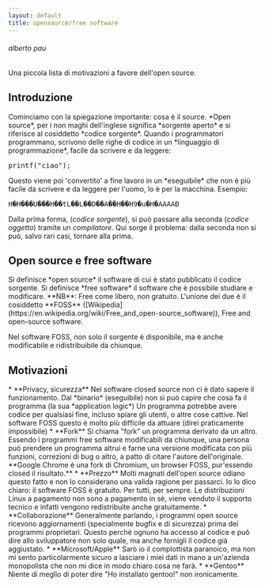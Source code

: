 ```yaml
---
layout: default
title: opensource/free software
---
```

<p align="center"><h6>alberto pau</h6></p>  
  
Una piccola lista di motivazioni a favore dell'open source.  
  
<h2>Introduzione</h2>  
Cominciamo con la spiegazione importante: cosa è il source.  
*Open source*, per i non maghi dell'inglese significa *sorgente aperto* e si riferisce al cosiddetto *codice sorgente*.  
Quando i programmatori programmano, scrivono delle righe di codice in un *linguaggio di programmazione*, facile da scrivere e da leggere:
<pre>printf("ciao");</pre>  
Questo viene poi 'convertito' a fine lavoro in un *eseguibile* che non è più facile da scrivere e da leggere per l'uomo, lo è per la macchina. Esempio:  
<pre>H�H���U���H��tL��L��D��A��H��H9�u�H�AAAAÐ</pre>  
  
Dalla prima forma, (*codice sorgente*), si può passare alla seconda (*codice oggetto*) tramite un *compilatore*. Qui sorge il problema: dalla seconda non si può, salvo rari casi, tornare alla prima.  
  
<h2>Open source e free software</h2>  
Si definisce *open source* il software di cui è stato pubblicato il codice sorgente.  
Si definisce *free software* il software che è possibile studiare e modificare. **NB**: Free come libero, non gratuito.   
L'unione dei due è il cosiddetto **FOSS** ([Wikipedia](https://en.wikipedia.org/wiki/Free_and_open-source_software)), Free and open-source software. 
  
Nel software FOSS, non solo il sorgente è disponibile, ma è anche modificabile e ridistribuibile da chiunque.  
  
<h2>Motivazioni</h2>  
* **Privacy, sicurezza**  
	Nel software closed source non ci è dato sapere il funzionamento.  
	Dal *binario* (eseguibile) non si può capire che cosa fa il programma (la sua *application logic*)  
	Un programma potrebbe avere codice per qualsiasi fine, incluso spiare gli utenti, o altre cose cattive.  
	Nel software FOSS questo è molto più difficile da attuare (direi praticamente impossibile)  
* **Fork**  
	Si chiama "fork" un programma derivato da un altro.  
	Essendo i programmi free software modificabili da chiunque, una persona può  
	prendere un programma altrui e farne una versione modificata con più funzioni,  
	correzioni di bug o altro, a patto di citare l'autore dell'originale.  
	**Google Chrome è una fork di Chromium, un browser FOSS, pur'essendo closed il risultato.**  
* **Prezzo**  
	Molti magnati dell'open source odiano questo fatto e non lo considerano una valida ragione per passarci.  
	Io lo dico chiaro: il software FOSS è gratuito. Per tutti, per sempre.  
	Le distribuzioni Linux a pagamento non sono a pagamento in sè, viene venduto il supporto tecnico e infatti vengono redistribuite anche gratuitamente.  
* **Collaborazione**  
	Generalmente parlando, i programmi open source ricevono aggiornamenti (specialmente bugfix e di sicurezza) prima dei programmi proprietari.  
	Questo perché ognuno ha accesso al codice e può dire allo sviluppatore non solo quale, ma anche fornigli il codice già aggiustato.  
* **Microsoft/Apple**  
	Sarò io il complottista paranoico, ma non mi sento particolarmente sicuro a lasciare i miei dati in mano a un'azienda monopolista che non mi dice in modo chiaro cosa ne farà.  
* **Gentoo**  
	Niente di meglio di poter dire "Ho installato gentoo!" non ironicamente.  
